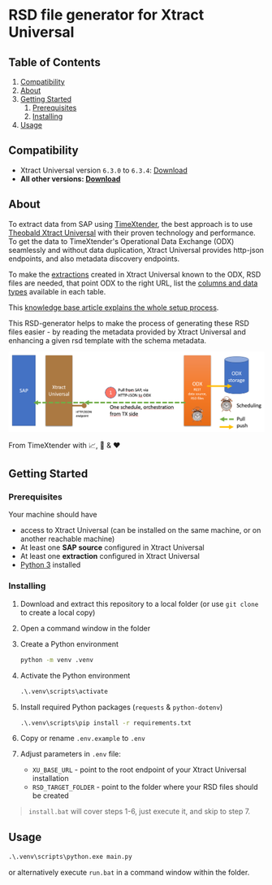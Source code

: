 # RSD file generator for Xtract Universal

## Table of Contents

1. [Compatibility](#compatibility)
2. [About](#about)
3. [Getting Started](#getting-started)
   1. [Prerequisites](#prerequisites)
   2. [Installing](#installing)
4. [Usage](#usage)

## Compatibility

* Xtract Universal version `6.3.0` to `6.3.4`: [Download](./archive/bb26400800051323e4ddffa19d73f3a7b0b57938.zip)
* **All other versions: [Download](./archive/refs/heads/main.zip)**

## About

To extract data from SAP using [TimeXtender](https://timextender.com), the best approach is to use [Theobald Xtract Universal](https://theobald-software.com/en/xtract-universal/) with their proven technology and performance. To get the data to TimeXtender's Operational Data Exchange (ODX) seamlessly and without data duplication, Xtract Universal provides http-json endpoints, and also metadata discovery endpoints.

To make the [extractions](https://help.theobald-software.com/en/xtract-universal/getting-started/define-a-table-extraction) created in Xtract Universal known to the ODX, RSD files are needed, that point ODX to the right URL, list the [columns and data types](https://cdn.cdata.com/help/DWH/ado/pg_APIinfo.htm#input-output-and-column-parameters) available in each table.

This [knowledge base article explains the whole setup process](https://support.timextender.com/data-sources-112/theobald-xtract-universal-839).

This RSD-generator helps to make the process of generating these RSD files easier - by reading the metadata provided by Xtract Universal and enhancing a given rsd template with the schema metadata.

![Xtract Universal integration with TimeXtender ODX schematic](docs/assets/Xtract-Universal-with-TimeXtender-ODX-integration.png)

From TimeXtender with :chart_with_upwards_trend:, :brain: & :heart:

## Getting Started

### Prerequisites

Your machine should have

- access to Xtract Universal (can be installed on the same machine, or on another reachable machine)
- At least one **SAP source** configured in Xtract Universal
- At least one **extraction** configured in Xtract Universal
- [Python 3](https://www.python.org/downloads/) installed

### Installing

1. Download and extract this repository to a local folder (or use `git clone` to create a local copy)
2. Open a command window in the folder
3. Create a Python environment

   ```cmd
   python -m venv .venv
   ```

4. Activate the Python environment

   ```cmd
   .\.venv\scripts\activate
   ```

5. Install required Python packages (`requests` & `python-dotenv`)

   ```cmd
   .\.venv\scripts\pip install -r requirements.txt
   ```

6. Copy or rename `.env.example` to `.env`
7. Adjust parameters in `.env` file:
   - `XU_BASE_URL` - point to the root endpoint of your Xtract Universal installation
   - `RSD_TARGET_FOLDER` - point to the folder where your RSD files should be created

> `install.bat` will cover steps 1-6, just execute it, and skip to step 7.

## Usage

```cmd
.\.venv\scripts\python.exe main.py
```

or alternatively execute `run.bat` in a command window within the folder.

